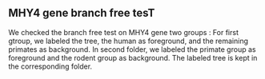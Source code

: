 
## MHY4 gene branch free tesT
We checked the branch free test on MHY4 gene two groups : For first gtroup, we labeled the tree, the human as foreground, and the remaining primates as background.
 In second folder, we labeled the primate group as foreground and the rodent group as background. The labeled tree is kept in the corresponding folder.

